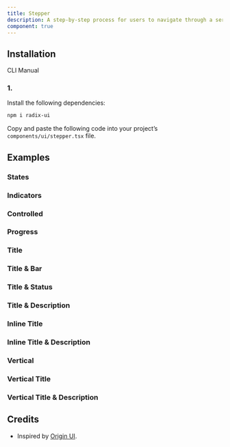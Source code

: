 ```yaml
---
title: Stepper
description: A step-by-step process for users to navigate through a series of steps.
component: true
---
```


## Installation

  CLI
  Manual

### 1. 
Install the following dependencies:

```bash
npm i radix-ui
```

Copy and paste the following code into your project’s `components/ui/stepper.tsx` file.

## Examples

### States

### Indicators

### Controlled

### Progress

### Title

### Title & Bar

### Title & Status

### Title & Description

### Inline Title

### Inline Title & Description

### Vertical

### Vertical Title

### Vertical Title & Description

## Credits

- Inspired by [Origin UI](https://originui.com/stepper).